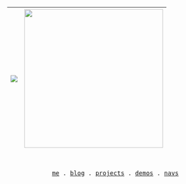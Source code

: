 | <img align="center" src="https://github-readme-stats.vercel.app/api?username=rr210&show_icons=true&include_all_commits=true&theme=buefy&hide_border=true" /> | <img style="width:323px;" align="center" src="https://github-readme-stats.vercel.app/api/top-langs/?username=rr210&layout=compact&theme=buefy&hide_border=true" /> |
| :-: | :-: |

  <br/>
<p align="center">
  <samp>
    <a href="https://mr90.top">me</a> .
    <a href="https://m.ziliao88.top/">blog</a> .
    <a href="https://www.mr90.top/projects">projects</a> .
    <a href="https://www.mr90.top/demos">demos</a> .
    <a href="https://www.mr90.top/navs">navs</a>
  </samp>
</p>
